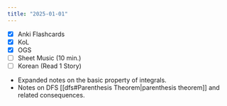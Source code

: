 ```yaml
---
title: "2025-01-01"
---
```


- [x] Anki Flashcards
- [x] KoL
- [x] OGS
- [ ] Sheet Music (10 min.)
- [ ] Korean (Read 1 Story)

* Expanded notes on the basic property of integrals.
* Notes on DFS [[dfs#Parenthesis Theorem|parenthesis theorem]] and related consequences.